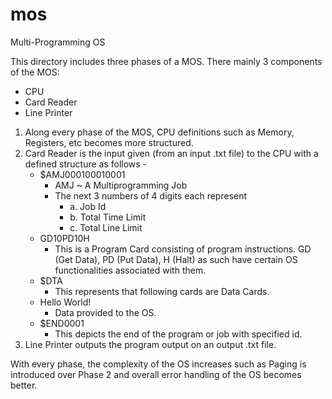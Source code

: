 # mos
Multi-Programming OS

This directory includes three phases of a MOS.
There mainly 3 components of the MOS:
  - CPU
  - Card Reader
  - Line Printer
1. Along every phase of the MOS, CPU definitions such as Memory, Registers, etc becomes more structured.
2. Card Reader is the input given (from an input .txt file) to the CPU with a defined structure as follows -
    - $AMJ000100010001
        - AMJ ~ A Multiprogramming Job
        - The next 3 numbers of 4 digits each represent
            - a. Job Id
            - b. Total Time Limit
            - c. Total Line Limit
    - GD10PD10H
        - This is a Program Card consisting of program instructions. GD (Get Data), PD (Put Data), H (Halt) as such have certain OS functionalities associated with them.
    - $DTA
        - This represents that following cards are Data Cards.
    - Hello World!
        - Data provided to the OS.
    - $END0001
        - This depicts the end of the program or job with specified id.
3. Line Printer outputs the program output on an output .txt file.

With every phase, the complexity of the OS increases such as Paging is introduced over Phase 2 and overall error handling of the OS becomes better.
